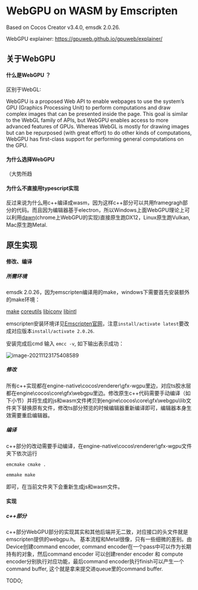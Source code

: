 # WebGPU on WASM by Emscripten

Based on Cocos Creator v3.4.0, emsdk 2.0.26.

WebGPU explainer:  https://gpuweb.github.io/gpuweb/explainer/

## 关于WebGPU

#### 什么是WebGPU ？

区别于WebGL:
>
WebGPU is a proposed Web API to enable webpages to use the system’s GPU (Graphics Processing Unit) to perform computations and draw complex images that can be presented inside the page. This goal is similar to the WebGL family of APIs, but WebGPU enables access to more advanced features of GPUs. Whereas WebGL is mostly for drawing images but can be repurposed (with great effort) to do other kinds of computations, WebGPU has first-class support for performing general computations on the GPU.

 #### 为什么选择WebGPU

（大势所趋

#### 为什么不直接用typescript实现

反过来说为什么用c++编译成wasm，因为这样c++部分可以共用framegragh部分的代码。而且因为编辑器基于electron，所以Windows上面WebGPU理论上可以利用[dawn](https://dawn.googlesource.com/dawn)(chrome上WebGPU的实现)直接原生跑DX12，Linux原生跑Vulkan, Mac原生跑Metal.



## 原生实现

#### 修改、编译

##### 所需环境

emsdk 2.0.26，因为emscripten编译用的make，windows下需要首先安装额外的make环境：

[make](http://gnuwin32.sourceforge.net/packages/make.htm) [coreutils](http://gnuwin32.sourceforge.net/packages/coreutils.htm) [libiconv](http://gnuwin32.sourceforge.net/packages/libiconv.htm) [libintl](http://gnuwin32.sourceforge.net/packages/libintl.htm)

emscripten安装环境详见[Emscripten官网](https://emscripten.org/docs/getting_started/downloads.html)，注意`install/activate latest`要改成对应版本`install/activate 2.0.26`.

安装完成后cmd 输入 `emcc -v`, 如下输出表示成功：

![image-20211123175408589](C:\Users\Administrator\AppData\Roaming\Typora\typora-user-images\image-20211123175408589.png)

##### 修改

所有c++实现都在engine-native\cocos\renderer\gfx-wgpu里边，对应ts胶水层都在engine\cocos\core\gfx\webgpu里边。修改原生c++代码需要手动编译（如下小节）并将生成的js和wasm文件拷贝到engine\cocos\core\gfx\webgpu\lib文件夹下替换原有文件，修改ts部分预览的时候编辑器重新编译即可，编辑器本身生效需要重启编辑器。

##### 编译

c++部分的改动需要手动编译，在engine-native\cocos\renderer\gfx-wgpu文件夹下依次运行

`emcmake cmake .`

`emmake make`

即可，在当前文件夹下会重新生成js和wasm文件。

#### 实现

##### c++部分

c++部分WebGPU部分的实现其实和其他后端并无二致，对应接口的头文件就是emscripten提供的webgpu.h。 基本流程和Metal很像，只有一些细微的差别。由Device创建command encoder, command encoder在一个pass中可以作为长期持有的对象，然后command encoder 可以创建render encoder 和 compute encoder分别执行对应功能，最后command encoder执行finish可以产生一个command buffer, 这个就是拿来提交进queue里的command buffer. 

TODO;
